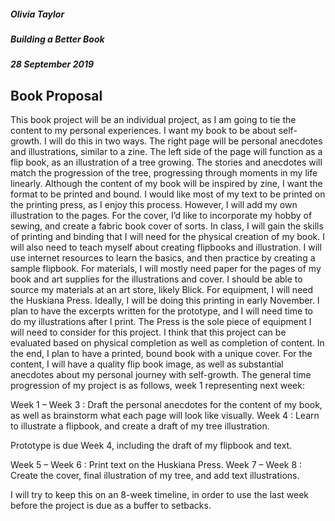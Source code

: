 ##### Olivia Taylor
##### Building a Better Book
##### 28 September 2019

## Book Proposal

This book project will be an individual project, as I am going to tie the content to my personal experiences. I want my book to be about self-growth. I will do this in two ways. The right page will be personal anecdotes and illustrations, similar to a zine. The left side of the page will function as a flip book, as an illustration of a tree growing. The stories and anecdotes will match the progression of the tree, progressing through moments in my life linearly. Although the content of my book will be inspired by zine, I want the format to be printed and bound. I would like most of my text to be printed on the printing press, as I enjoy this process. However, I will add my own illustration to the pages. For the cover, I’d like to incorporate my hobby of sewing, and create a fabric book cover of sorts.
In class, I will gain the skills of printing and binding that I will need for the physical creation of my book. I will also need to teach myself about creating flipbooks and illustration. I will use internet resources to learn the basics, and then practice by creating a sample flipbook. For materials, I will mostly need paper for the pages of my book and art supplies for the illustrations and cover. I should be able to source my materials at an art store, likely Blick. For equipment, I will need the Huskiana Press. Ideally, I will be doing this printing in early November. I plan to have the excerpts written for the prototype, and I will need time to do my illustrations after I print. The Press is the sole piece of equipment I will need to consider for this project.
I think that this project can be evaluated based on physical completion as well as completion of content. In the end, I plan to have a printed, bound book with a unique cover. For the content, I will have a quality flip book image, as well as substantial anecdotes about my personal journey with self-growth. The general time progression of my project is as follows, week 1 representing next week:

Week 1 – Week 3 : Draft the personal anecdotes for the content of my book, as well as brainstorm what each page will look like visually.
Week 4 : Learn to illustrate a flipbook, and create a draft of my tree illustration.

Prototype is due Week 4, including the draft of my flipbook and text.

Week 5 – Week 6 : Print text on the Huskiana Press.
Week 7 – Week 8 : Create the cover, final illustration of my tree, and add text illustrations.

I will try to keep this on an 8-week timeline, in order to use the last week before the project is due as a buffer to setbacks.
